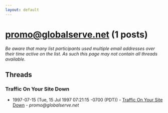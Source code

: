 ```yaml
---
layout: default
---
```


# promo@globalserve.net (1 posts)

_Be aware that many list participants used multiple email addresses over their time active on the list. As such this page may not contain all threads available._

## Threads

### Traffic On Your Site Down
+ 1997-07-15 (Tue, 15 Jul 1997 07:21:15 -0700 (PDT)) - [Traffic On Your Site Down](/archive/1997/07/4e5b38c8066fcc915a784fcceb1577abd107620271297074f17f012de85d846d) - _promo@globalserve.net_


